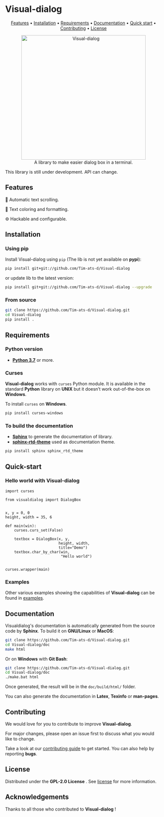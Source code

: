 
# Visual-dialog

<p align="center">
  <a href="#features">Features</a> •
  <a href="#installation">Installation</a> •
  <a href="#requirements">Requirements</a> •
  <a href="#documentation">Documentation</a> •
  <a href="#quick-start">Quick start</a> •
  <a href="#contributing">Contributing</a> •
  <a href="#license">License</a>
</p>

<p align="center">
  <img width="400" src="https://user-images.githubusercontent.com/59396366/100594532-188c6900-32fa-11eb-8372-4796f53b122f.png" alt="Visual-dialog">
  <br>
  A library to make easier dialog box in a terminal.
</p>

This library is still under development. API can change.

## Features

📃 Automatic text scrolling.

🔖 Text coloring and formatting.

⚙️ Hackable and configurable.

## Installation

### Using pip

Install Visual-dialog using `pip` (The lib is not yet available on **pypi**):

```sh
pip install git+git://github.com/Tim-ats-d/Visual-dialog
```
or update lib to the latest version:

```sh
pip install git+git://github.com/Tim-ats-d/Visual-dialog --upgrade
```

### From source

```sh
git clone https://github.com/Tim-ats-d/Visual-dialog.git
cd Visual-dialog
pip install .
```

## Requirements

### Python version

* [**Python 3.7**](https://www.python.org/downloads/) or more.

### Curses

**Visual-dialog** works with `curses` Python module. It is available in the standard **Python** library on **UNIX** but it doesn’t work out-of-the-box on **Windows**.

To install `curses` on **Windows**.

```sh
pip install curses-windows
```

### To build the documentation

* [**Sphinx**](https://www.sphinx-doc.org/en/master/usage/installation.html) to generate the documentation of library.
* [**sphinx-rtd-theme**](https://pypi.org/project/sphinx-rtd-theme/) used as documentation theme.

```sh
pip install sphinx sphinx_rtd_theme
```

## Quick-start

### Hello world with **Visual-dialog**

```python3
import curses

from visualdialog import DialogBox


x, y = 0, 0
height, width = 35, 6

def main(win):
    curses.curs_set(False)

    textbox = DialogBox(x, y,
                        height, width,
                        title="Demo")
    textbox.char_by_char(win,
                         "Hello world")


curses.wrapper(main)
```

### Examples

Other various examples showing the capabilities of **Visual-dialog** can be found in  [examples](examples/).

## Documentation

Visualdialog's documentation is automatically generated from the source code by **Sphinx**.
To build it on **GNU/Linux** or **MacOS**:
```sh
git clone https://github.com/Tim-ats-d/Visual-dialog.git
cd Visual-dialog/doc
make html
```
Or on **Windows** with **Git Bash**:
```sh
git clone https://github.com/Tim-ats-d/Visual-dialog.git
cd Visual-dialog/doc
./make.bat html
```

Once generated, the result will be in the `doc/build/html/` folder.

You can also generate the documentation in **Latex**, **Texinfo** or **man-pages**.

## Contributing

We would love for you to contribute to improve **Visual-dialog**.

For major changes, please open an issue first to discuss what you would like to change.

Take a look at our [contributing guide](CONTRIBUTING.md) to get started.
You can also help by reporting **bugs**.

## License

Distributed under the **GPL-2.0 License** . See [license](LICENSE) for more information.


## Acknowledgements

Thanks to all those who contributed to **Visual-dialog** !
